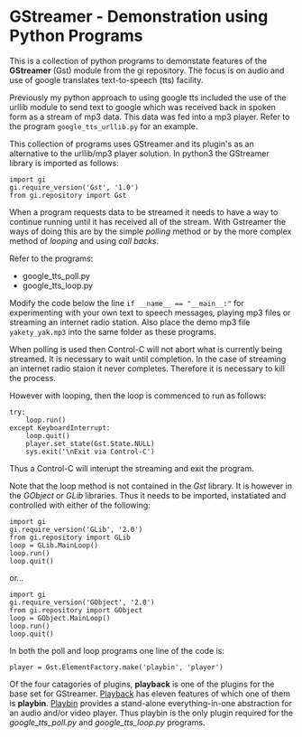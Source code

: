 # GStreamer - Demonstration using Python Programs

This is a collection of python programs to demonstate features of the **GStreamer** (Gst) module from the gi repository. The focus is on audio and use of google translates text-to-speech (tts) facility.

Previously my python approach to using google tts included the use of the urllib module to send text to google which was received back in spoken form as a stream of mp3 data. This data was fed into a mp3 player. Refer to the program `google_tts_urllib.py` for an example. 

This collection of programs uses GStreamer and its plugin's as an alternative to the urllib/mp3 player solution. In python3 the GStreamer library is imported as follows:
```
import gi
gi.require_version('Gst', '1.0')
from gi.repository import Gst
```

When a program requests data to be streamed it needs to have a way to continue running until it has received all of the stream. With Gstreamer the ways of doing this are by the simple *polling* method or by the more complex method of *looping* and using *call backs*.

Refer to the programs:

* google_tts_poll.py
* google_tts_loop.py

Modify the code below the line `if __name__ == "__main__:"` for experimenting with your own text to speech messages, playing mp3 files or streaming an internet radio station. Also place the demo mp3 file `yakety_yak.mp3` into the same folder as these programs.

When polling is used then Control-C will not abort what is currently being streamed. It is necessary to wait until completion. In the case of streaming an internet radio staion it never completes. Therefore it is necessary to kill the process.

However with looping, then the loop is commenced to run as follows:
```
try:
    loop.run()
except KeyboardInterrupt:
    loop.quit()
    player.set_state(Gst.State.NULL)
    sys.exit('\nExit via Control-C')
```
Thus a Control-C will interupt the streaming and exit the program. 

Note that the loop method is not contained in the *Gst* library. It is however in the *GObject* or *GLib* libraries. Thus it needs to be imported, instatiated and controlled with either of the following:

```
import gi
gi.require_version('GLib', '2.0')
from gi.repository import GLib
loop = GLib.MainLoop()
loop.run()
loop.quit()
```
or...
```
import gi
gi.require_version('GObject', '2.0')
from gi.repository import GObject
loop = GObject.MainLoop()
loop.run()
loop.quit()
```

In both the poll and loop programs one line of the code is:
```
player = Gst.ElementFactory.make('playbin', 'player')
```

Of the four catagories of plugins, **playback** is one of the plugins for the base set for GStreamer. [Playback](https://gstreamer.freedesktop.org/documentation/playback/index.html?gi-language=c) has eleven features of which one of them is **playbin**. [Playbin](https://gstreamer.freedesktop.org/documentation/playback/playbin.html?gi-language=c#) provides a stand-alone everything-in-one abstraction for an audio and/or video player. Thus playbin is the only plugin required for the *google_tts_poll.py* and *google_tts_loop.py* programs.
